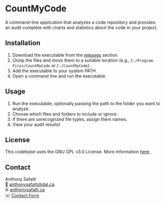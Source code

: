 # CountMyCode

A command-line application that analyzes a code repository and provides an audit complete with charts and statistics about the code in your project.

## Installation

1. Download the executable from the [releases](https://github.com/AnthonySafatli/CountMyCode/releases) section.
2. Unzip the files and move them to a suitable location (e.g., `C:/Program Files/CountMyCode` or `C:/CountMyCode`).
3. Add the executable to your system PATH.
4. Open a command line and run the executable.

## Usage

1. Run the executable, optionally passing the path to the folder you want to analyze.
2. Choose which files and folders to include or ignore.
3. If there are unrecognized file types, assign them names.
4. View your audit results!

## License

This codebase uses the GNU GPL v3.0 License. More information [here](https://github.com/AnthonySafatli/Pixart/blob/main/LICENSE.txt).

## Contact

Anthony Safatli  
📧 anthonysafatli@dal.ca  
🌐 [anthonysafatli.ca](https://anthonysafatli.ca)  
✉️ [Contact Form](https://anthonysafatli.ca/Contact)
